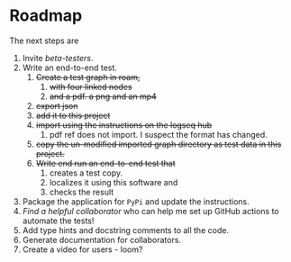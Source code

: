 # Roadmap

The next steps are

1. Invite _beta-testers_.
2. Write an end-to-end test.
   1. ~~Create a test graph in roam,~~
      1. ~~with four linked nodes~~
      2. ~~and a pdf. a png and an mp4~~
   2. ~~export json~~
   3. ~~add it to this project~~
   4. ~~import using the instructions on the logseq hub~~
      1. pdf ref does not import. I suspect the format has changed.
   5. ~~copy the un-modified imported graph directory as test data in this project.~~
   6. ~~Write end run an end-to-end test that~~
      1. creates a test copy.
      2. localizes it using this software and
      3. checks the result
4. Package the application for `PyPi` and update the instructions.
3. _Find a helpful collaborator_ who can help me set up GitHub actions to automate the tests!
5. Add type hints and docstring comments to all the code.
6. Generate documentation for collaborators.
7. Create a video for users - loom?